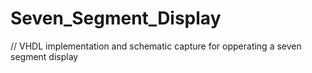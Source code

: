 # Seven_Segment_Display

// VHDL implementation and schematic capture for opperating a seven segment display
